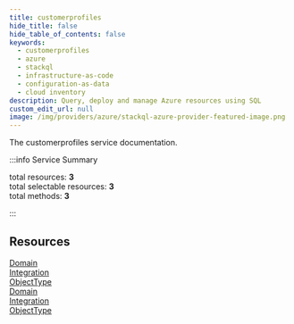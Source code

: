 ```yaml
---
title: customerprofiles
hide_title: false
hide_table_of_contents: false
keywords:
  - customerprofiles
  - azure
  - stackql
  - infrastructure-as-code
  - configuration-as-data
  - cloud inventory
description: Query, deploy and manage Azure resources using SQL
custom_edit_url: null
image: /img/providers/azure/stackql-azure-provider-featured-image.png
---
```


The customerprofiles service documentation.

:::info Service Summary

<div class="row">
<div class="providerDocColumn">
<span>total resources:&nbsp;<b>3</b></span><br />
<span>total selectable resources:&nbsp;<b>3</b></span><br />
<span>total methods:&nbsp;<b>3</b></span><br />
</div>
</div>

:::

## Resources
<div class="row">
<div class="providerDocColumn">
<a href="/providers/azure/customerprofiles/Domain/">Domain</a><br />
<a href="/providers/azure/customerprofiles/Integration/">Integration</a><br />
<a href="/providers/azure/customerprofiles/ObjectType/">ObjectType</a>
</div>
<div class="providerDocColumn">
<a href="/providers/azure/customerprofiles/Domain/">Domain</a><br />
<a href="/providers/azure/customerprofiles/Integration/">Integration</a><br />
<a href="/providers/azure/customerprofiles/ObjectType/">ObjectType</a>
</div>
</div>